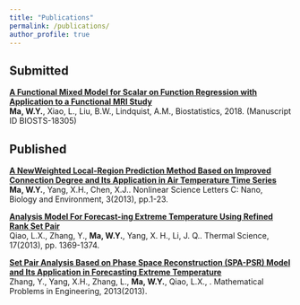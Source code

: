 ```yaml
---
title: "Publications"
permalink: /publications/
author_profile: true
---
```


## Submitted 
<b>[A Functional Mixed Model for Scalar on Function Regression with Application to a Functional MRI Study](https://github.com/wma9/FMRI-project)</b> <br> 
<b>Ma, W.Y.</b>, Xiao, L., Liu, B.W., Lindquist, A.M., Biostatistics, 2018. (Manuscript ID BIOSTS-18305)

## Published 
<b>[A NewWeighted Local-Region Prediction Method Based on Improved Connection Degree and Its Application in Air Temperature Time Series](http://www.nonlinearscience.com/paper.php?pid=0000000205) </b> <br>
<b>Ma, W.Y.</b>, Yang, X.H., Chen, X.J.. Nonlinear Science Letters C: Nano, Biology and Environment, 3(2013), pp.1-23.

<b>[Analysis Model For Forecast-ing Extreme Temperature Using Refined Rank Set Pair](http://www.doiserbia.nb.rs/img/doi/0354-9836/2013/0354-98361305369Q.pdf)</b> <br>
Qiao, L.X., Zhang, Y., <b>Ma, W.Y.</b>, Yang, X. H., Li, J. Q.. Thermal Science, 17(2013), pp. 1369-1374.

<b>[Set Pair Analysis Based on Phase Space Reconstruction (SPA-PSR) Model and Its Application in Forecasting Extreme Temperature](https://www.hindawi.com/journals/mpe/2013/516150/)</b> <br>
Zhang, Y., Yang, X.H., Zhang, L., <b>Ma, W.Y.</b>, Qiao, L.X., . Mathematical Problems in Engineering, 2013(2013). 
